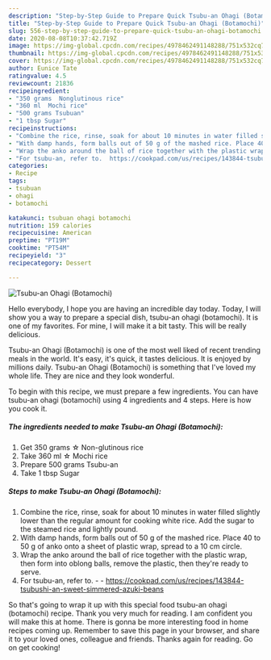```yaml
---
description: "Step-by-Step Guide to Prepare Quick Tsubu-an Ohagi (Botamochi)"
title: "Step-by-Step Guide to Prepare Quick Tsubu-an Ohagi (Botamochi)"
slug: 556-step-by-step-guide-to-prepare-quick-tsubu-an-ohagi-botamochi
date: 2020-08-08T10:37:42.719Z
image: https://img-global.cpcdn.com/recipes/4978462491148288/751x532cq70/tsubu-an-ohagi-botamochi-recipe-main-photo.jpg
thumbnail: https://img-global.cpcdn.com/recipes/4978462491148288/751x532cq70/tsubu-an-ohagi-botamochi-recipe-main-photo.jpg
cover: https://img-global.cpcdn.com/recipes/4978462491148288/751x532cq70/tsubu-an-ohagi-botamochi-recipe-main-photo.jpg
author: Eunice Tate
ratingvalue: 4.5
reviewcount: 21836
recipeingredient:
- "350 grams  Nonglutinous rice"
- "360 ml  Mochi rice"
- "500 grams Tsubuan"
- "1 tbsp Sugar"
recipeinstructions:
- "Combine the rice, rinse, soak for about 10 minutes in water filled slightly lower than the regular amount for cooking white rice. Add the sugar to the steamed rice and lightly pound."
- "With damp hands, form balls out of 50 g of the mashed rice. Place 40 to 50 g of anko onto a sheet of plastic wrap, spread to a 10 cm circle."
- "Wrap the anko around the ball of rice together with the plastic wrap, then form into oblong balls, remove the plastic, then they&#39;re ready to serve."
- "For tsubu-an, refer to.  https://cookpad.com/us/recipes/143844-tsubushi-an-sweet-simmered-azuki-beans"
categories:
- Recipe
tags:
- tsubuan
- ohagi
- botamochi

katakunci: tsubuan ohagi botamochi 
nutrition: 159 calories
recipecuisine: American
preptime: "PT19M"
cooktime: "PT54M"
recipeyield: "3"
recipecategory: Dessert

---
```



![Tsubu-an Ohagi (Botamochi)](https://img-global.cpcdn.com/recipes/4978462491148288/751x532cq70/tsubu-an-ohagi-botamochi-recipe-main-photo.jpg)

Hello everybody, I hope you are having an incredible day today. Today, I will show you a way to prepare a special dish, tsubu-an ohagi (botamochi). It is one of my favorites. For mine, I will make it a bit tasty. This will be really delicious.



Tsubu-an Ohagi (Botamochi) is one of the most well liked of recent trending meals in the world. It's easy, it's quick, it tastes delicious. It is enjoyed by millions daily. Tsubu-an Ohagi (Botamochi) is something that I've loved my whole life. They are nice and they look wonderful.


To begin with this recipe, we must prepare a few ingredients. You can have tsubu-an ohagi (botamochi) using 4 ingredients and 4 steps. Here is how you cook it.

<!--inarticleads1-->

##### The ingredients needed to make Tsubu-an Ohagi (Botamochi):

1. Get 350 grams ☆ Non-glutinous rice
1. Take 360 ml ☆ Mochi rice
1. Prepare 500 grams Tsubu-an
1. Take 1 tbsp Sugar




<!--inarticleads2-->

##### Steps to make Tsubu-an Ohagi (Botamochi):

1. Combine the rice, rinse, soak for about 10 minutes in water filled slightly lower than the regular amount for cooking white rice. Add the sugar to the steamed rice and lightly pound.
1. With damp hands, form balls out of 50 g of the mashed rice. Place 40 to 50 g of anko onto a sheet of plastic wrap, spread to a 10 cm circle.
1. Wrap the anko around the ball of rice together with the plastic wrap, then form into oblong balls, remove the plastic, then they&#39;re ready to serve.
1. For tsubu-an, refer to. -  - https://cookpad.com/us/recipes/143844-tsubushi-an-sweet-simmered-azuki-beans




So that's going to wrap it up with this special food tsubu-an ohagi (botamochi) recipe. Thank you very much for reading. I am confident you will make this at home. There is gonna be more interesting food in home recipes coming up. Remember to save this page in your browser, and share it to your loved ones, colleague and friends. Thanks again for reading. Go on get cooking!
